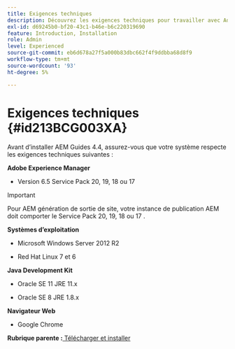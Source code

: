 ```yaml
---
title: Exigences techniques
description: Découvrez les exigences techniques pour travailler avec Adobe Experience Manager Guides
exl-id: d69245b0-bf20-43c1-b46e-b6c220319690
feature: Introduction, Installation
role: Admin
level: Experienced
source-git-commit: eb6d678a27f5a000b83dbc662f4f9ddbba68d8f9
workflow-type: tm+mt
source-wordcount: '93'
ht-degree: 5%

---
```


# Exigences techniques {#id213BCG003XA}

Avant d’installer AEM Guides 4.4, assurez-vous que votre système respecte les exigences techniques suivantes :

**Adobe Experience Manager**

- Version 6.5 Service Pack 20, 19, 18 ou 17

>[!IMPORTANT]
>
> Pour AEM génération de sortie de site, votre instance de publication AEM doit comporter le Service Pack 20, 19, 18 ou 17 .

**Systèmes d’exploitation**

- Microsoft Windows Server 2012 R2

- Red Hat Linux 7 et 6


**Java Development Kit**

- Oracle SE 11 JRE 11.x

- Oracle SE 8 JRE 1.8.x


**Navigateur Web**

- Google Chrome


**Rubrique parente :**[ Télécharger et installer](download-install.md)
